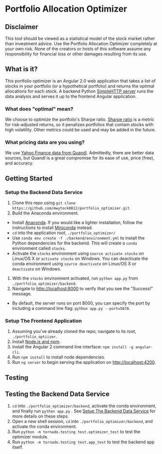 # Portfolio Allocation Optimizer
## Disclaimer
This tool should be viewed as a statistical model of the stock market rather than investment advice. Use the Portfolio Allocation Optimizer completely at your own risk. None of the creators or hosts of this software assume any responsibility for financial loss or other damages resulting from its use.

## What is it?
This portfolio optimizer is an Angular 2.0 web application that takes a list of stocks in your portfolio (or a hypothetical portfolio) and returns the optimal allocations for each stock. A backend Python [SimpleHTTP server](https://docs.python.org/2/library/simplehttpserver.html) runs the data analysis and serves it up to the frontend Angular application.

### What does "optimal" mean?
We choose to optimize the portfolio's Sharpe ratio. [Sharpe ratio](https://en.wikipedia.org/wiki/Sharpe_ratio) is a metric for risk-adjusted returns, so it penalizes portfolios that contain stocks with high volatility. Other metrics could be used and may be added in the future.

### What pricing data are you using?
We use [Yahoo Finance data from Quandl](https://www.quandl.com/data/YAHOO). Admittedly, there are better data sources, but Quandl is a great compromise for its ease of use, price (free), and accuracy.

## Getting Started
### Setup the Backend Data Service

1. Clone this repo using `git clone https://github.com/mwytock0812/portfolio_optimizer.git`.
1. Build the Anaconda environment.
  * Install [Anaconda](http://conda.pydata.org/docs/installation.html). If you would like a lighter installation, follow the instructions to install [Miniconda](http://conda.pydata.org/docs/install/quick.html) instead.
  * `cd` into the application root, `./portfolio_optimizer/`
  * Use `conda env create -f ./backend/environment.yml` to install the Python dependencies for the backend. This will create a `conda` environment called `stocks`.
  * Activate the `stocks` environment using `source activate stocks` on Linux/OS X or `activate stocks` on Windows. You can deactivate the conda environment using `source deactivate` on Linux/OS X or `deactivate` on Windows.
1. With the `stocks` environment activated, run `python app.py` from `./portfolio_optimizer/backend`.
1. Navigate to [http://localhost:8000](http://localhost:8000) to verify that you see the "Success!" message.
  * By default, the server runs on port 8000, you can specify the port by including a command line flag: `python app.py --port=5678`.

### Setup The Frontend Application

1. Assuming you've already cloned the repo, navigate to its root, `./portfolio_optiizer`.
1. Install [Node.js and npm](https://docs.npmjs.com/getting-started/installing-node).
1. Install the Angular 2 command line interface: `npm install -g angular-cli`.
1. Run `npm install` to install node dependencies.
1. Run `ng server` to begin serving the application on [http://localhost:4200](http://localhost:4200).

## Testing
## Testing the Backend Data Service

1. `cd` into `./portfolio_optimizer/backend`, activate the conda environment, and finally run `python app.py` . See [Setup The Backend Data Service](#setup-the-backend-data-service) for more details on these steps.
2. Open a new shell session, `cd` into `./portfolio_optimizer/backend`, and activate the conda environment.
3. Run `python -m tornado.testing test.optimizer_test` to test the optimizer module.
4. Run `python -m tornado.testing test.app_test` to test the backend app itself.
